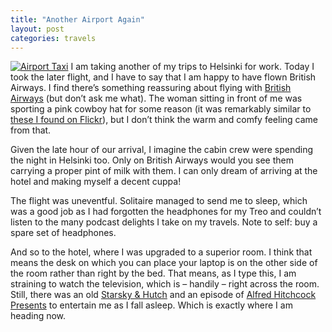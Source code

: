```yaml
---
title: "Another Airport Again"
layout: post
categories: travels
---
```

[![Airport Taxi](http://static.flickr.com/68/203238623_79e20523fa_m.jpg)](http://www.flickr.com/photos/curns/203238623/ "Photo Sharing") I am taking another of my trips to Helsinki for work. Today I took the later flight, and I have to say that I am happy to have flown British Airways. I find there’s something reassuring about flying with [British Airways](http://www.ba.com) (but don’t ask me what). The woman sitting in front of me was sporting a pink cowboy hat for some reason (it was remarkably similar to [these I found on Flickr](http://www.flickr.com/photos/redbettyblack/17208203/)), but I don’t think the warm and comfy feeling came from that.

Given the late hour of our arrival, I imagine the cabin crew were spending the night in Helsinki too. Only on British Airways would you see them carrying a proper pint of milk with them. I can only dream of arriving at the hotel and making myself a decent cuppa!

The flight was uneventful. Solitaire managed to send me to sleep, which was a good job as I had forgotten the headphones for my Treo and couldn’t listen to the many podcast delights I take on my travels. Note to self: buy a spare set of headphones.

And so to the hotel, where I was upgraded to a superior room. I think that means the desk on which you can place your laptop is on the other side of the room rather than right by the bed. That means, as I type this, I am straining to watch the television, which is – handily – right across the room. Still, there was an old [Starsky &amp; Hutch](http://web.archive.org/web/20020720100218/http://www.starskyandhutchonline.com/) and an episode of [Alfred Hitchcock Presents](http://www.imdb.com/title/tt0047708/) to entertain me as I fall asleep. Which is exactly where I am heading now.
